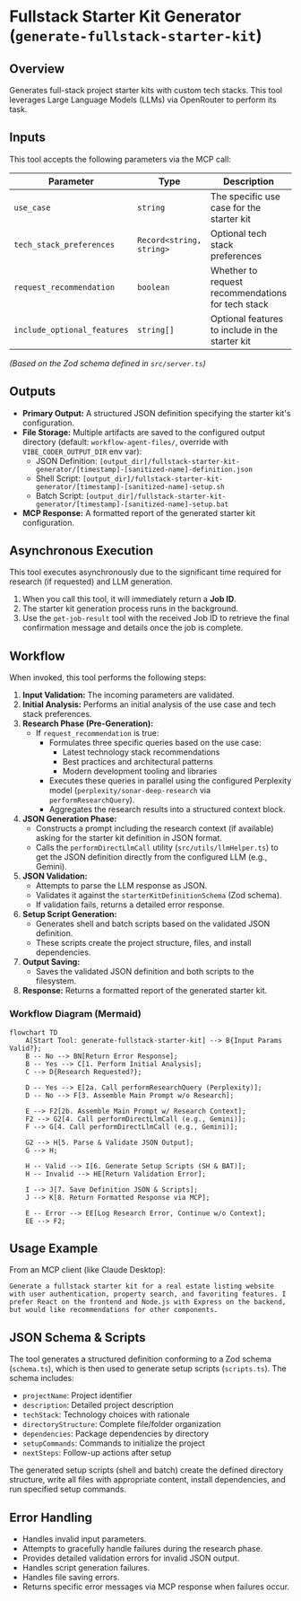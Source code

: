 # Fullstack Starter Kit Generator (`generate-fullstack-starter-kit`)

## Overview

Generates full-stack project starter kits with custom tech stacks. This tool leverages Large Language Models (LLMs) via OpenRouter to perform its task.

## Inputs

This tool accepts the following parameters via the MCP call:

| Parameter                  | Type                      | Description                                          | Required |
| -------------------------- | ------------------------- | ---------------------------------------------------- | -------- |
| `use_case`                 | `string`                  | The specific use case for the starter kit            | Yes      |
| `tech_stack_preferences`   | `Record<string, string>`  | Optional tech stack preferences                      | No       |
| `request_recommendation`   | `boolean`                 | Whether to request recommendations for tech stack    | No       |
| `include_optional_features`| `string[]`                | Optional features to include in the starter kit      | No       |

*(Based on the Zod schema defined in `src/server.ts`)*

## Outputs

* **Primary Output:** A structured JSON definition specifying the starter kit's configuration.
* **File Storage:** Multiple artifacts are saved to the configured output directory (default: `workflow-agent-files/`, override with `VIBE_CODER_OUTPUT_DIR` env var):
  * JSON Definition: `[output_dir]/fullstack-starter-kit-generator/[timestamp]-[sanitized-name]-definition.json`
  * Shell Script: `[output_dir]/fullstack-starter-kit-generator/[timestamp]-[sanitized-name]-setup.sh`
  * Batch Script: `[output_dir]/fullstack-starter-kit-generator/[timestamp]-[sanitized-name]-setup.bat`
* **MCP Response:** A formatted report of the generated starter kit configuration.

## Asynchronous Execution

This tool executes asynchronously due to the significant time required for research (if requested) and LLM generation.
1.  When you call this tool, it will immediately return a **Job ID**.
2.  The starter kit generation process runs in the background.
3.  Use the `get-job-result` tool with the received Job ID to retrieve the final confirmation message and details once the job is complete.

## Workflow

When invoked, this tool performs the following steps:

1. **Input Validation:** The incoming parameters are validated.
2. **Initial Analysis:** Performs an initial analysis of the use case and tech stack preferences.
3. **Research Phase (Pre-Generation):**
   * If `request_recommendation` is true:
     * Formulates three specific queries based on the use case:
       * Latest technology stack recommendations
       * Best practices and architectural patterns
       * Modern development tooling and libraries
     * Executes these queries in parallel using the configured Perplexity model (`perplexity/sonar-deep-research` via `performResearchQuery`).
      * Aggregates the research results into a structured context block.
4. **JSON Generation Phase:**
   * Constructs a prompt including the research context (if available) asking for the starter kit definition in JSON format.
   * Calls the `performDirectLlmCall` utility (`src/utils/llmHelper.ts`) to get the JSON definition directly from the configured LLM (e.g., Gemini).
5. **JSON Validation:**
   * Attempts to parse the LLM response as JSON.
   * Validates it against the `starterKitDefinitionSchema` (Zod schema).
   * If validation fails, returns a detailed error response.
6. **Setup Script Generation:**
   * Generates shell and batch scripts based on the validated JSON definition.
   * These scripts create the project structure, files, and install dependencies.
7. **Output Saving:**
   * Saves the validated JSON definition and both scripts to the filesystem.
8. **Response:** Returns a formatted report of the generated starter kit.

### Workflow Diagram (Mermaid)

```mermaid
flowchart TD
    A[Start Tool: generate-fullstack-starter-kit] --> B{Input Params Valid?};
    B -- No --> BN[Return Error Response];
    B -- Yes --> C[1. Perform Initial Analysis];
    C --> D{Research Requested?};
    
    D -- Yes --> E[2a. Call performResearchQuery (Perplexity)];
    D -- No --> F[3. Assemble Main Prompt w/o Research];
    
    E --> F2[2b. Assemble Main Prompt w/ Research Context];
    F2 --> G2[4. Call performDirectLlmCall (e.g., Gemini)];
    F --> G[4. Call performDirectLlmCall (e.g., Gemini)];
    
    G2 --> H[5. Parse & Validate JSON Output];
    G --> H;
    
    H -- Valid --> I[6. Generate Setup Scripts (SH & BAT)];
    H -- Invalid --> HE[Return Validation Error];
    
    I --> J[7. Save Definition JSON & Scripts];
    J --> K[8. Return Formatted Response via MCP];
    
    E -- Error --> EE[Log Research Error, Continue w/o Context];
    EE --> F2;
```

## Usage Example

From an MCP client (like Claude Desktop):

```
Generate a fullstack starter kit for a real estate listing website with user authentication, property search, and favoriting features. I prefer React on the frontend and Node.js with Express on the backend, but would like recommendations for other components.
```

## JSON Schema & Scripts

The tool generates a structured definition conforming to a Zod schema (`schema.ts`), which is then used to generate setup scripts (`scripts.ts`). The schema includes:

* `projectName`: Project identifier
* `description`: Detailed project description
* `techStack`: Technology choices with rationale
* `directoryStructure`: Complete file/folder organization
* `dependencies`: Package dependencies by directory
* `setupCommands`: Commands to initialize the project
* `nextSteps`: Follow-up actions after setup

The generated setup scripts (shell and batch) create the defined directory structure, write all files with appropriate content, install dependencies, and run specified setup commands.

## Error Handling

* Handles invalid input parameters.
* Attempts to gracefully handle failures during the research phase.
* Provides detailed validation errors for invalid JSON output.
* Handles script generation failures.
* Handles file saving errors.
* Returns specific error messages via MCP response when failures occur.
